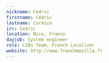 ```yaml
---
nickname: Cedric
firstname: Cédric
lastname: Corazza
irc: Cedric
location: Nice, France
dayjob: System engineer 
role: L10n Team, French Localizer
website: http://www.frenchmozilla.fr
---
```


